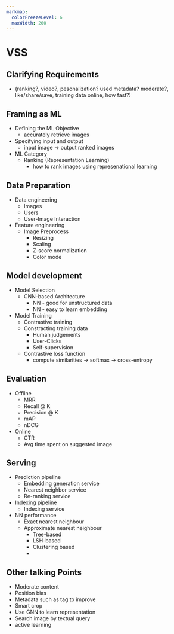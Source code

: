 ```yaml
---
markmap:
  colorFreezeLevel: 6
  maxWidth: 200
---
```


# VSS

## Clarifying Requirements 
 - (ranking?, video?, pesonalization? used metadata? moderate?, like/share/save, training data online, how fast?)
## Framing as ML
- Defining the ML Objective
  - accurately retrieve images
- Specifying input and output
    - input image -> output ranked images
- ML Category 
  - Ranking (Representation Learning)
    - how to rank images using represenational learning
## Data Preparation
- Data engineering
  - Images
  - Users
  - User-Image Interaction
- Feature engineering
  - Image Preprocess
    - Resizing
    - Scaling
    - Z-score normalization
    - Color mode
## Model development
- Model Selection
  - CNN-based Architecture
    - NN - good for unstructured data
    - NN - easy to learn embedding
- Model Training
  - Contrastive training
  - Constracting training data 
    - Human judgements
    - User-Clicks
    - Self-supervision
  - Contrastive loss function
    - compute similarities -> softmax -> cross-entropy
## Evaluation
- Offline
  - MRR
  - Recall @ K
  - Precision @ K
  - mAP
  - nDCG
- Online
  - CTR
  - Avg time spent on suggested image
## Serving
- Prediction pipeline
  - Embedding generation service
  - Nearest neighbor service
  - Re-ranking service
- Indexing pipeline
  - Indexing service
- NN performance
  - Exact nearest neighbour
  - Approximate nearest neighbour
    - Tree-based
    - LSH-based
    - Clustering based
    - 
## Other talking Points
- Moderate content
- Position bias
- Metadata such as tag to improve
- Smart crop 
- Use GNN to learn representation
- Search image by textual query
- active learning 

